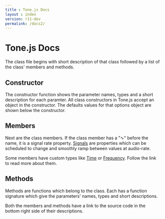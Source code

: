 ```yaml
---
title : Tone.js Docs
layout : index
version: r11-dev
permalink: /docs2/
---
```


# Tone.js Docs

The class file begins with short description of that class followed by a list of the class' members and methods. 

## Constructor

The constructor function shows the parameter names, types and a short description for each paramter. All class constructors in Tone.js accept an object in the constructor. The defaults values for that options object are shown below the constructor. 

## Members

Next are the class members. If the class member has a "<span class="orange">&#8767;</span>" before the name, it is a signal rate property. [Signals](https://github.com/Tonejs/Tone.js/wiki/Signals) are properties which can be scheduled to change and smoothly ramp between values at audio-rate. 

Some members have custom types like [Time]({{site.data.version}}/Type#time) or [Frequency]({{site.data.version}}/Type#frequency). Follow the link to read more about them. 

## Methods

Methods are functions which belong to the class. Each has a function signature which give the parameters' names, types and short descriptions. 

Both the members and methods have a link to the source code in the bottom right side of their descriptions. 

<script>
	// check if there's a hash, to forward from previous doc versions
	var hash = window.location.hash
	if (hash !== ""){
		// test if it's a class and property
		var match = hash.match(/#(\w+)\.(\w+)/)
		if (match){
			window.location = match[1] + '#' + match[2].toLowerCase()
		} else {
			//just a class
			window.location = window.location.pathname + hash.substr(1)
		}
	}
</script>

